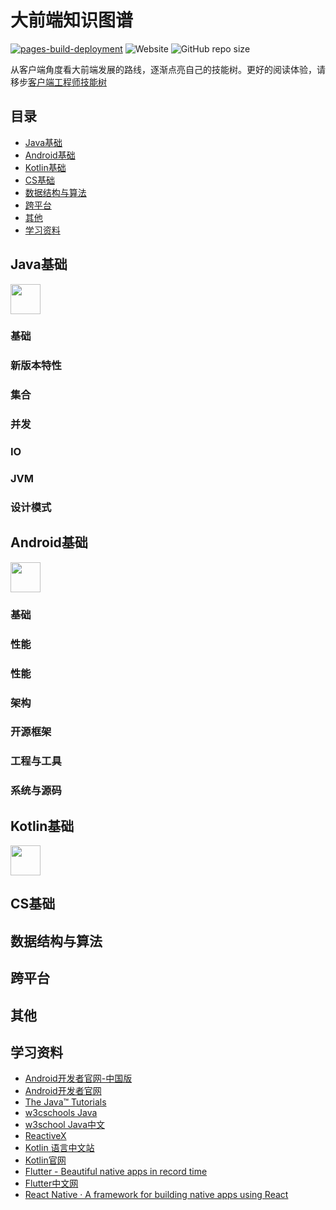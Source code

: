 # 大前端知识图谱

[![pages-build-deployment](https://github.com/konokol/frontend-skill-tree/actions/workflows/pages/pages-build-deployment/badge.svg)](https://github.com/konokol/frontend-skill-tree/actions/workflows/pages/pages-build-deployment)  ![Website](https://img.shields.io/website?url=https%3A%2F%2Fkonokol.github.io%2Ffrontend-skill-tree)  ![GitHub repo size](https://img.shields.io/github/repo-size/konokol/frontend-skill-tree)

从客户端角度看大前端发展的路线，逐渐点亮自己的技能树。更好的阅读体验，请移步[客户端工程师技能树](https://konokol.github.io/frontend-skill-tree/)

## 目录

 * [Java基础](#Java基础)
 * [Android基础](#Android基础)
 * [Kotlin基础](#Kotlin基础)
 * [CS基础](#CS基础)
 * [数据结构与算法](#数据结构与算法)
 * [跨平台](#跨平台)
 * [其他](#其他)
 * [学习资料](#学习资料)

## Java基础

<img src="./assets/ic-java.png" width="48px"/> 

### 基础
### 新版本特性
### 集合
### 并发
### IO
### JVM
### 设计模式

## Android基础

<img src="./assets/ic-android.png" width="48px"/> 

### 基础
### 性能
### 性能
### 架构
### 开源框架
### 工程与工具
### 系统与源码

## Kotlin基础

<img src="./assets/kotlin-logo.png" width="48px"/>

## CS基础

## 数据结构与算法

## 跨平台

## 其他

## 学习资料

- [Android开发者官网-中国版](https://developer.android.google.cn/)
- [Android开发者官网](https://developer.android.com/)
- [The Java™ Tutorials](https://docs.oracle.com/javase/tutorial/index.html)
- [w3cschools Java](https://www.w3schools.com/java)
- [w3school Java中文](https://www.w3cschool.cn/java/)
- [ReactiveX](https://reactivex.io/)
- [Kotlin 语言中文站](https://www.kotlincn.net/)
- [Kotlin官网](https://kotlinlang.org/)
- [Flutter - Beautiful native apps in record time](https://flutter.dev/)
- [Flutter中文网](https://flutterchina.club/)
- [React Native · A framework for building native apps using React](https://reactnative.dev/)
